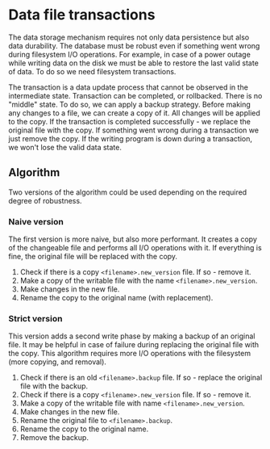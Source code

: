 # Data file transactions

The data storage mechanism requires not only data persistence but also data durability. The database must be robust even if something went wrong during filesystem I/O operations. For example, in case of a power outage while writing data on the disk we must be able to restore the last valid state of data. To do so we need filesystem transactions.

The transaction is a data update process that cannot be observed in the intermediate state. Transaction can be completed, or rollbacked. There is no "middle" state. To do so, we can apply a backup strategy. Before making any changes to a file, we can create a copy of it. All changes will be applied to the copy. If the transaction is completed successfully - we replace the original file with the copy. If something went wrong during a transaction we just remove the copy. If the writing program is down during a transaction, we won't lose the valid data state.

## Algorithm

Two versions of the algorithm could be used depending on the required degree of robustness.

### Naive version

The first version is more naive, but also more performant. It creates a copy of the changeable file and performs all I/O operations with it. If everything is fine, the original file will be replaced with the copy.

1. Check if there is a copy `<filename>.new_version` file. If so - remove it.
2. Make a copy of the writable file with the name `<filename>.new_version`.
3. Make changes in the new file.
4. Rename the copy to the original name (with replacement).

### Strict version

This version adds a second write phase by making a backup of an original file. It may be helpful in case of failure during replacing the original file with the copy. This algorithm requires more I/O operations with the filesystem (more copying, and removal).

1. Check if there is an old `<filename>.backup` file. If so - replace the original file with the backup.
2. Check if there is a copy `<filename>.new_version` file. If so - remove it.
3. Make a copy of the writable file with name `<filename>.new_version`.
4. Make changes in the new file.
5. Rename the original file to `<filename>.backup`.
6. Rename the copy to the original name.
7. Remove the backup.
